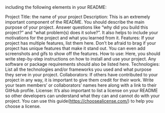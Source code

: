  including the following elements in your README:

Project Title: the name of your project
Description: This is an extremely important component of the README. You should describe the main purpose of your project. Answer questions like “why did you build this project?” and “what problem(s) does it solve?”. It also helps to include your motivations for the project and what you learned from it.
Features: If your project has multiple features, list them here. Don’t be afraid to brag if your project has unique features that make it stand out. You can even add screenshots and gifs to show off the features.
How to use: Here, you should write step-by-step instructions on how to install and use your project. Any software or package requirements should also be listed here.
Technologies: List all the technologies and/or frameworks you used and what purpose they serve in your project.
Collaborators: If others have contributed to your project in any way, it is important to give them credit for their work. Write your team members’ or collaborators’ names here along with a link to their GitHub profile.
License: It’s also important to list a license on your README so other developers can understand what they can and cannot do with your project. You can use this guide(https://choosealicense.com/) to help you choose a license.